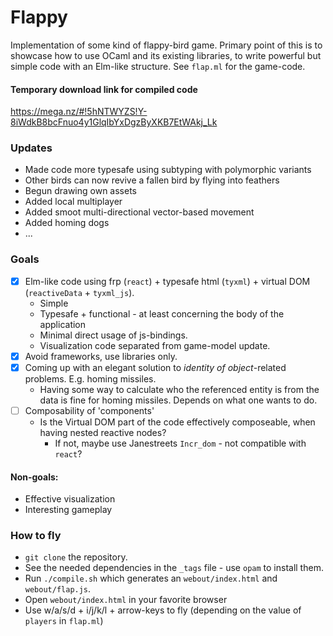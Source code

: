 # Flappy
Implementation of some kind of flappy-bird game.
Primary point of this is to showcase how to use OCaml and its existing 
libraries, to write powerful but simple code with an Elm-like structure. 
See `flap.ml` for the game-code.

#### Temporary download link for compiled code
https://mega.nz/#!5hNTWYZS!Y-8iWdkB8bcFnuo4y1GlqIbYxDgzByXKB7EtWAkj_Lk 

### Updates
* Made code more typesafe using subtyping with polymorphic variants 
* Other birds can now revive a fallen bird by flying into feathers
* Begun drawing own assets
* Added local multiplayer
* Added smoot multi-directional vector-based movement
* Added homing dogs 
* ... 

### Goals
- [x] Elm-like code using frp (`react`) + typesafe html (`tyxml`) + 
virtual DOM (`reactiveData` + `tyxml_js`). 
  * Simple
  * Typesafe + functional - at least concerning the body of the application
  * Minimal direct usage of js-bindings.
  * Visualization code separated from game-model update.
- [x] Avoid frameworks, use libraries only.
- [x] Coming up with an elegant solution to *identity of object*-related 
problems. E.g. homing missiles.
  * Having some way to calculate who the referenced entity is from the data is fine for homing missiles. Depends on what one wants to do. 
- [ ] Composability of 'components' 
  * Is the Virtual DOM part of the code effectively composeable, when having 
    nested reactive nodes?
    * If not, maybe use Janestreets `Incr_dom` - not compatible with `react`?

#### Non-goals:
* Effective visualization 
* Interesting gameplay 

### How to fly
* `git clone` the repository.
* See the needed dependencies in the `_tags` file - use `opam` to install them.
* Run `./compile.sh` which generates an `webout/index.html` and `webout/flap.js`.
* Open `webout/index.html` in your favorite browser
* Use w/a/s/d + i/j/k/l + arrow-keys to fly (depending on the value of `players` in `flap.ml`)

